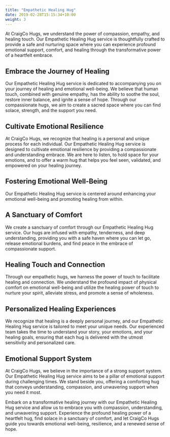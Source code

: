 ```yaml
---
title: "Empathetic Healing Hug"
date: 2019-02-28T15:15:34+10:00
weight: 3
---
```


At CraigCo Hugs, we understand the power of compassion, empathy, and healing touch. Our Empathetic Healing Hug service is thoughtfully crafted to provide a safe and nurturing space where you can experience profound emotional support, comfort, and healing through the transformative power of a heartfelt embrace.

## Embrace the Journey of Healing
Our Empathetic Healing Hug service is dedicated to accompanying you on your journey of healing and emotional well-being. We believe that human touch, combined with genuine empathy, has the ability to soothe the soul, restore inner balance, and ignite a sense of hope. Through our compassionate hugs, we aim to create a sacred space where you can find solace, strength, and the support you need.

## Cultivate Emotional Resilience
At CraigCo Hugs, we recognize that healing is a personal and unique process for each individual. Our Empathetic Healing Hug service is designed to cultivate emotional resilience by providing a compassionate and understanding embrace. We are here to listen, to hold space for your emotions, and to offer a warm hug that helps you feel seen, validated, and empowered on your healing journey.

## Fostering Emotional Well-Being
Our Empathetic Healing Hug service is centered around enhancing your emotional well-being and promoting healing from within.

## A Sanctuary of Comfort
We create a sanctuary of comfort through our Empathetic Healing Hug service. Our hugs are infused with empathy, tenderness, and deep understanding, providing you with a safe haven where you can let go, release emotional burdens, and find peace in the embrace of compassionate support.

## Healing Touch and Connection
Through our empathetic hugs, we harness the power of touch to facilitate healing and connection. We understand the profound impact of physical comfort on emotional well-being and utilize the healing power of touch to nurture your spirit, alleviate stress, and promote a sense of wholeness.

## Personalized Healing Experiences
We recognize that healing is a deeply personal journey, and our Empathetic Healing Hug service is tailored to meet your unique needs. Our experienced team takes the time to understand your story, your emotions, and your healing goals, ensuring that each hug is delivered with the utmost sensitivity and personalized care.

## Emotional Support System
At CraigCo Hugs, we believe in the importance of a strong support system. Our Empathetic Healing Hug service aims to be a pillar of emotional support during challenging times. We stand beside you, offering a comforting hug that conveys understanding, compassion, and unwavering support when you need it most.  

Embark on a transformative healing journey with our Empathetic Healing Hug service and allow us to embrace you with compassion, understanding, and unwavering support. Experience the profound healing power of a heartfelt hug, find solace in a sanctuary of comfort, and let CraigCo Hugs guide you towards emotional well-being, resilience, and a renewed sense of hope.